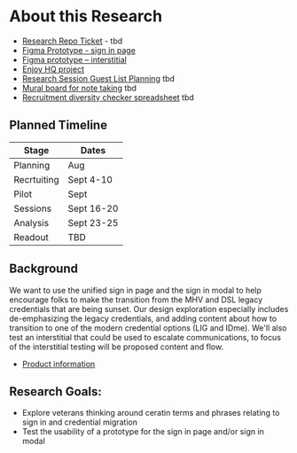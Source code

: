 # About this Research

- [Research Repo Ticket]() - tbd
- [Figma Prototype - sign in page](https://www.figma.com/design/skWgD0gHYGlKSoLdH097OX/USiP-and-sign-in-modal---deemphasize-DSL%2FMHV?node-id=0-1&t=sS2DIdQ2K3HMtQEz-0)
- [Figma prototype – interstitial](https://www.figma.com/design/skWgD0gHYGlKSoLdH097OX/USiP-and-sign-in-modal---deemphasize-DSL%2FMHV?node-id=871-408465&t=Gu9Bksh7NA9P0WKv-0)
- [Enjoy HQ project](https://app.enjoyhq.com/projects/QwXlGYvnK/plan)
- [Research Session Guest List Planning]() tbd
- [Mural board for note taking]() tbd
- [Recruitment diversity checker spreadsheet]() tbd

## Planned Timeline

| Stage | Dates |
| --- | ---|
| Planning | Aug |
| Recrtuiting | Sept 4-10 |
| Pilot | Sept |
| Sessions | Sept 16-20 |
| Analysis | Sept 23-25 |
| Readout | TBD |


## Background

We want to use the unified sign in page and the sign in modal to help encourage folks to make the transition from the MHV and DSL legacy credentials that are being sunset. Our design exploration especially includes de-emphasizing the legacy credentials, and adding content about how to transition to one of the modern credential options (LIG and IDme). We'll also test an interstitial that could be used to escalate communications, to focus of the interstitial testing will be proposed content and flow.

- [Product information](https://github.com/department-of-veterans-affairs/va.gov-team/tree/master/products/identity/login/usip-legacy-logins)

  
## Research Goals:
- Explore veterans thinking around ceratin terms and phrases relating to sign in and credential migration
- Test the usability of a prototype for the sign in page and/or sign in modal

